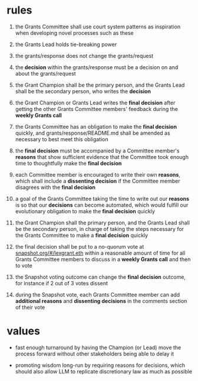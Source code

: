 # rules

1) the Grants Committee shall use court system patterns as inspiration when developing novel processes such as these

2) the Grants Lead holds tie-breaking power

3) the grants/response does not change the grants/request

4) the **decision** within the grants/response must be a decision on and about the grants/request

5) the Grant Champion shall be the primary person, and the Grants Lead shall be the secondary person, who writes the **decision**

6) the Grant Champion or Grants Lead writes the **final decision** after getting the other Grants Committee members' feedback during the **weekly Grants call**
  
7) the Grants Committee has an obligation to make the **final decision** quickly, and grants/response/README.md shall be amended as necessary to best meet this obligation

8) the **final decision** must be accompanied by a Committee member's **reasons** that show sufficient evidence that the Committee took enough time to thoughtfully make the **final decision**

9) each Committee member is encouraged to write their own **reasons**, which shall include a **dissenting decision** if the Committee member disagrees with the **final decision** 

10) a goal of the Grants Committee taking the time to write out our **reasons** is so that our **decisions** can become automated, which would fulfill our evolutionary obligation to make the **final decision** quickly

11) the Grant Champion shall the primary person, and the Grants Lead shall be the secondary person, in charge of taking the steps necessary for the Grants Committee to make a **final decision** quickly

12) the final decision shall be put to a no-quorum vote at [snapshot.org/#/lexgrant.eth](snapshot.org/#/lexgrant.eth) within a reasonable amount of time for all Grants Committee members to discuss in a **weekly Grants call** and then to vote

13) the Snapshot voting outcome can change the **final decision** outcome, for instance if 2 out of 3 votes dissent
     
14) during the Snapshot vote, each Grants Committee member can add **additional reasons** and **dissenting decisions** in the comments section of their vote

# values

* fast enough turnaround by having the Champion (or Lead) move the process forward without other stakeholders being able to delay it

* promoting wisdom long-run by requiring reasons for decisions, which should also allow LLM to replicate discretionary law as much as possible
